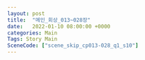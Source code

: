 ```yaml
---
layout: post
title:  "메인_회상_013~028장"
date:   2022-01-10 08:00:00 +0000
categories: Main
Tags: Story Main
SceneCode: ["scene_skip_cp013-028_q1_s10"]
---
```

